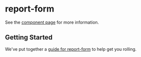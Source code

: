 report-form
================

See the [component page](http://chrisekelley.github.io/report-form) for more information.

## Getting Started

We've put together a [guide for report-form](http://www.polymer-project.org/docs/start/reusableelements.html) to help get you rolling.
